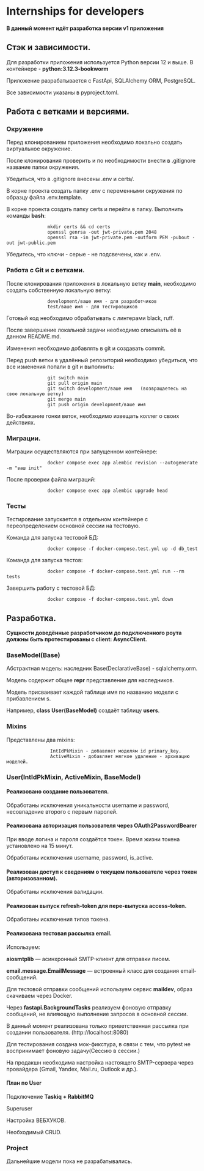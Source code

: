 # Internships for developers

**В данный момент идёт разработка версии v1 приложения**

## Стэк и зависимости.

Для разработки приложения используется Python версии 12 и выше.
В контейнере - **python:3.12.3-bookworm**

Приложение разрабатывается с FastApi, SQLAlchemy ORM, PostgreSQL.

Все зависимости указаны в pyproject.toml.


## Работа с ветками и версиями.


### Окружение

Перед клонированием приложения необходимо локально создать виртуальное окружение.

После клонирования проверить и по необходимости внести в .gitignore название папки окружения.

Убедиться, что в .gitignore внесены .env и certs/.

В корне проекта создать папку .env c переменными окружения по образцу файла .env.template.

В корне проекта создать папку certs и перейти в папку. Выполнить команды **bash**:

                   mkdir certs && cd certs
                   openssl genrsa -out jwt-private.pem 2048
                   openssl rsa -in jwt-private.pem -outform PEM -pubout -out jwt-public.pem

Убедитесь, что ключи - серые - не подсвечены, как и .env.




### Работа с Git и с ветками.

После клонирования приложения в локальную ветку **main**, необходимо создать собственную локальную ветку:

                   development/ваше имя - для разработчиков
                   test/ваше имя - для тестировщиков

Готовый код необходимо обрабатывать с линтерами black, ruff.

После завершение локальной задачи необходимо описывать её в данном README.md.

Изменения необходимо добавлять в git и создавать commit.

Перед push ветки в удалённый репозиторий необходимо убедиться, что все изменения попали в git и выполнить: 
     
                   git switch main
                   git pull origin main
                   git switch development/ваше имя   (возвращаетесь на свою локальную ветку)
                   git merge main
                   git push origin development/ваше имя

Во-избежание гонки веток, необходимо извещать коллег о своих действиях.


### Миграции.

Миграции осуществляются при запущенном контейнере:

                   docker compose exec app alembic revision --autogenerate -m "ваш init"

После проверки файла миграций:

                   docker compose exec app alembic upgrade head


### Тесты

Тестирование запускается в отдельном контейнере с переопределением основной сессии на тестовую.

Команда для запуска тестовой БД:

                   docker compose -f docker-compose.test.yml up -d db_test

Команда для запуска тестов:

                   docker compose -f docker-compose.test.yml run --rm tests

Завершить работу с тестовой БД:

                   docker compose -f docker-compose.test.yml down



## Разработка. 
**Сущности доведённые разработчиком до подключенного роута должны быть протестированы с client: AsyncClient.**


### BaseModel(Base)

Абстрактная модель: наследник Base(DeclarativeBase) - sqlalchemy.orm.
 
Модель содержит общее __repr__ представление для наследников.

Модель присваивает каждой таблице имя по названию модели с прибавлением s. 

Например, **class User(BaseModel)** создаёт таблицу **users**.


### Mixins

Представлены два mixins:

                    IntIdPkMixin - добавляет моделям id primary_key.
                    ActiveMixin - добавляет мягкое удаление - архивацию моделей.


### User(IntIdPkMixin, ActiveMixin, BaseModel)


#### Реализовано создание пользователя. 

Обработаны исключения уникальности username и password, несовпадение второго с первым паролей.


#### Реализована авторизация пользователя через OAuth2PasswordBearer

При вводе логина и пароля создаётся токен. Время жизни токена установлено на 15 минут.

Обработаны исключения username, password, is_active.


#### Реализован доступ к сведениям о текущем пользователе через токен (авторизованном).

Обработаны исключения валидации.


#### Реализован выпуск refresh-token для пере-выпуска access-token.

Обработаны исключения типов токена.


#### Реализована тестовая рассылка email.

Используем:

**aiosmtplib** — асинхронный SMTP-клиент для отправки писем.

**email.message.EmailMessage** — встроенный класс для создания email-сообщений.

Для тестовой отправки сообщений используем сервис **maildev**, образ скачиваем через Docker.

Через **fastapi.BackgroundTasks** реализуем фоновую отправку сообщений,
не влияющую выполнение запросов в основной сессии.

В данный момент реализована только приветственная рассылка при создании пользователя. (http://localhost:8080)

Для тестирования создана мок-фикстура, в связи с тем, что pytest не воспринимает фоновую задачу(Сессию в сессии.)

На продакшн необходима настройка настоящего SMTP-сервера через провайдера (Gmail, Yandex, Mail.ru, Outlook и др.).

#### План по User

Подключение **Taskiq + RabbitMQ**

Superuser

Настройка ВЕБХУКОВ.

Необходимый CRUD.


### Project

Дальнейшие модели пока не разрабатывались.



